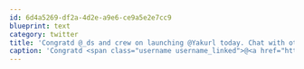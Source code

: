 ```yaml
---
id: 6d4a5269-df2a-4d2e-a9e6-ce9a5e2e7cc9
blueprint: text
category: twitter
title: 'Congratd @_ds and crew on launching @Yakurl today. Chat with other ppl on any website!'
caption: 'Congratd <span class="username username_linked">@<a href="https://twitter.com/_ds" title="Dustin Senos">_ds</a></span> and crew on launching @Yakurl today. Chat with other ppl on any website!'
---
```

